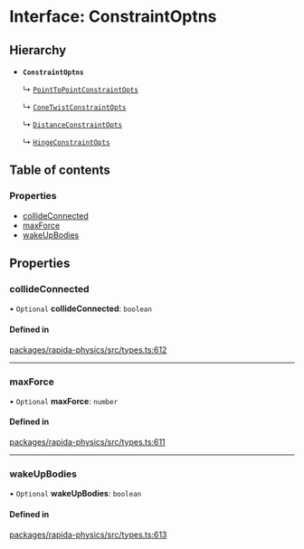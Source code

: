 # Interface: ConstraintOptns

## Hierarchy

- **`ConstraintOptns`**

  ↳ [`PointToPointConstraintOpts`](PointToPointConstraintOpts.md)

  ↳ [`ConeTwistConstraintOpts`](ConeTwistConstraintOpts.md)

  ↳ [`DistanceConstraintOpts`](DistanceConstraintOpts.md)

  ↳ [`HingeConstraintOpts`](HingeConstraintOpts.md)

## Table of contents

### Properties

- [collideConnected](ConstraintOptns.md#collideconnected)
- [maxForce](ConstraintOptns.md#maxforce)
- [wakeUpBodies](ConstraintOptns.md#wakeupbodies)

## Properties

### collideConnected

• `Optional` **collideConnected**: `boolean`

#### Defined in

[packages/rapida-physics/src/types.ts:612](https://gitlab.com/rapidajs/rapida/-/blob/795fd7e/packages/rapida-physics/src/types.ts#L612)

___

### maxForce

• `Optional` **maxForce**: `number`

#### Defined in

[packages/rapida-physics/src/types.ts:611](https://gitlab.com/rapidajs/rapida/-/blob/795fd7e/packages/rapida-physics/src/types.ts#L611)

___

### wakeUpBodies

• `Optional` **wakeUpBodies**: `boolean`

#### Defined in

[packages/rapida-physics/src/types.ts:613](https://gitlab.com/rapidajs/rapida/-/blob/795fd7e/packages/rapida-physics/src/types.ts#L613)
